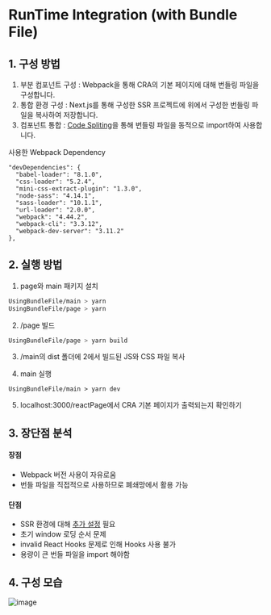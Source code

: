 # RunTime Integration (with Bundle File)

## 1. 구성 방법

1. 부분 컴포넌트 구성 : Webpack을 통해 CRA의 기본 페이지에 대해 번들링 파일을 구성합니다.
2. 통합 환경 구성 : Next.js를 통해 구성한 SSR 프로젝트에 위에서 구성한 번들링 파일을 복사하여 저장합니다.
3. 컴포넌트 통합 : [Code Spliting](https://ko.reactjs.org/docs/code-splitting.html)을 통해 번들링 파일을 동적으로 import하여 사용합니다.

사용한 Webpack Dependency

```
"devDependencies": {
  "babel-loader": "8.1.0",
  "css-loader": "5.2.4",
  "mini-css-extract-plugin": "1.3.0",
  "node-sass": "4.14.1",
  "sass-loader": "10.1.1",
  "url-loader": "2.0.0",
  "webpack": "4.44.2",
  "webpack-cli": "3.3.12",
  "webpack-dev-server": "3.11.2"
},
```

## 2. 실행 방법

1. page와 main 패키지 설치

```bash
UsingBundleFile/main > yarn
UsingBundleFile/page > yarn
```

2. /page 빌드
```bash
UsingBundleFile/page > yarn build
```

3. /main의 dist 폴더에 2에서 빌드된 JS와 CSS 파일 복사

4. main 실행
```
UsingBundleFile/main > yarn dev
```

5. localhost:3000/reactPage에서 CRA 기본 페이지가 출력되는지 확인하기

## 3. 장단점 분석

#### 장점

- Webpack 버전 사용이 자유로움
- 번들 파일을 직접적으로 사용하므로 폐쇄망에서 활용 가능

#### 단점

- SSR 환경에 대해 [추가 설정](https://loadable-components.com/docs/server-side-rendering/) 필요
- 초기 window 로딩 순서 문제
- invalid React Hooks 문제로 인해 Hooks 사용 불가
- 용량이 큰 번들 파일을 import 해야함


## 4. 구성 모습
![image](https://user-images.githubusercontent.com/30149272/142804169-7dc0dde8-1bf7-4deb-a95f-90569804ff4b.png)

